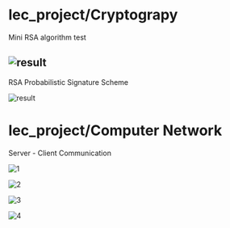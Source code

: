 # lec_project/Cryptograpy

Mini RSA algorithm test

![result](https://user-images.githubusercontent.com/32154881/159624618-6d5ec741-7c04-43c1-a307-6be711dd2bfa.png)
------------------------------------------------------------------------------------------------------------------
RSA Probabilistic Signature Scheme

![result](https://user-images.githubusercontent.com/32154881/159623978-86139421-4f78-4d47-85f8-5602e9e8fd95.png)

# lec_project/Computer Network

Server - Client Communication

![1](https://user-images.githubusercontent.com/32154881/159640949-60275fe1-015f-49e0-806f-7bccd2e70edf.png)

![2](https://user-images.githubusercontent.com/32154881/159641038-a80e9ac0-dd70-427e-81bb-ba3d69d6bb33.png)

![3](https://user-images.githubusercontent.com/32154881/159641085-f3543ac5-bc9a-48d9-88e2-d60611a6dbda.png)

![4](https://user-images.githubusercontent.com/32154881/159641146-afa435ea-97b1-4b60-b0f0-bb2a13824a04.png)
